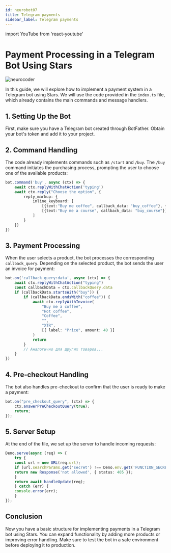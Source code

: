 ```yaml
---
id: neurobot07
title: Telegram payments
sidebar_label: Telegram payments
---
```


import YouTube from 'react-youtube'

# Payment Processing in a Telegram Bot Using Stars

![neurocoder](/img/neurobots/neuro7.png)

In this guide, we will explore how to implement a payment system in a Telegram bot using Stars. We will use the code provided in the `index.ts` file, which already contains the main commands and message handlers.

<YouTube videoId='qHd2KiCI1Ic' />

## 1. Setting Up the Bot

First, make sure you have a Telegram bot created through BotFather. Obtain your bot's token and add it to your project.

## 2. Command Handling

The code already implements commands such as `/start` and `/buy`. The `/buy` command initiates the purchasing process, prompting the user to choose one of the available products:

```typescript
bot.command('buy', async (ctx) => {
	await ctx.replyWithChatAction('typing')
	await ctx.reply("Choose the option", {
		reply_markup: {
			inline_keyboard: [
				[{text:"Buy me coffee", callback_data: "buy_coffee"}, {text:"Buy me a book", callback_data: "buy_book"}, {text:"Buy me a juice", callback_data: "buy_juice"}],
				[{text:"Buy me a course", callback_data: "buy_course"}],
			]
		}
	})
})
```

## 3. Payment Processing

When the user selects a product, the bot processes the corresponding `callback_query`. Depending on the selected product, the bot sends the user an invoice for payment:

```typescript
bot.on('callback_query:data', async (ctx) => {
	await ctx.replyWithChatAction("typing")
	const callbackData = ctx.callbackQuery.data
	if (callbackData.startsWith("buy")) {
		if (callbackData.endsWith("coffee")) {
			await ctx.replyWithInvoice(
				"Buy me a coffee",
				"Hot coffee",
				"Coffee",
				"",
				"XTR",
				[{ label: "Price", amount: 40 }]
			)
			return 
		}
		// Аналогично для других товаров...
	}
})
```

## 4. Pre-checkout Handling

The bot also handles pre-checkout to confirm that the user is ready to make a payment:

```typescript
bot.on("pre_checkout_query", (ctx) => {
	ctx.answerPreCheckoutQuery(true);
	return;
});
```

## 5. Server Setup

At the end of the file, we set up the server to handle incoming requests:

```typescript
Deno.serve(async (req) => {
	try {
	const url = new URL(req.url);
	if (url.searchParams.get('secret') !== Deno.env.get('FUNCTION_SECRET')) {
	return new Response('not allowed', { status: 405 });
	}
	return await handleUpdate(req);
	} catch (err) {
	console.error(err);
	}
});
```

## Conclusion

Now you have a basic structure for implementing payments in a Telegram bot using Stars. You can expand functionality by adding more products or improving error handling. Make sure to test the bot in a safe environment before deploying it to production.
